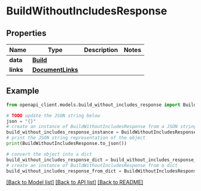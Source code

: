 # BuildWithoutIncludesResponse


## Properties

Name | Type | Description | Notes
------------ | ------------- | ------------- | -------------
**data** | [**Build**](Build.md) |  | 
**links** | [**DocumentLinks**](DocumentLinks.md) |  | 

## Example

```python
from openapi_client.models.build_without_includes_response import BuildWithoutIncludesResponse

# TODO update the JSON string below
json = "{}"
# create an instance of BuildWithoutIncludesResponse from a JSON string
build_without_includes_response_instance = BuildWithoutIncludesResponse.from_json(json)
# print the JSON string representation of the object
print(BuildWithoutIncludesResponse.to_json())

# convert the object into a dict
build_without_includes_response_dict = build_without_includes_response_instance.to_dict()
# create an instance of BuildWithoutIncludesResponse from a dict
build_without_includes_response_from_dict = BuildWithoutIncludesResponse.from_dict(build_without_includes_response_dict)
```
[[Back to Model list]](../README.md#documentation-for-models) [[Back to API list]](../README.md#documentation-for-api-endpoints) [[Back to README]](../README.md)


